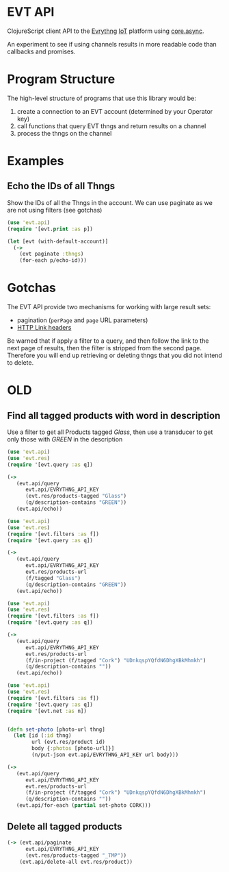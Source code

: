 # EVT API

ClojureScript client API to the [Evrythng](https://evrythng.com) [IoT](https://en.wikipedia.org/wiki/Internet_of_Things) platform using [core.async](https://github.com/clojure/core.async).

An experiment to see if using channels results in more readable code than callbacks and promises.

# Program Structure

The high-level structure of programs that use this library would be:
 
1. create a connection to an EVT account (determined by your Operator key)
2. call functions that query EVT thngs and return results on a channel
3. process the thngs on the channel 



# Examples

## Echo the IDs of all Thngs

Show the IDs of all the Thngs in the account. We can use paginate as we are not using filters (see gotchas)

```clojure
(use 'evt.api)
(require '[evt.print :as p])

(let [evt (with-default-account)] 
  (-> 
    (evt paginate :thngs)
    (for-each p/echo-id)))
```


# Gotchas

The EVT API provide two mechanisms for working with large result sets:

* pagination (`perPage` and `page` URL parameters)
* [HTTP Link headers](https://www.w3.org/wiki/LinkHeader)

Be warned that if apply a filter to a query, and then follow the link to the next page of results,
then the filter is stripped from the second page. Therefore you will end up retrieving or deleting
thngs that you did not intend to delete.




# OLD

## Find all tagged products with word in description

Use a filter to get all Products tagged _Glass_, then use a
transducer to get only those with _GREEN_ in the description

```clojure
(use 'evt.api)
(use 'evt.res)
(require '[evt.query :as q])

(-> 
   (evt.api/query 
      evt.api/EVRYTHNG_API_KEY 
      (evt.res/products-tagged "Glass")
      (q/description-contains "GREEN"))
   (evt.api/echo))
```

```clojure
(use 'evt.api)
(use 'evt.res)
(require '[evt.filters :as f])
(require '[evt.query :as q])

(-> 
   (evt.api/query 
      evt.api/EVRYTHNG_API_KEY 
      evt.res/products-url
      (f/tagged "Glass")
      (q/description-contains "GREEN"))
   (evt.api/echo))
```

```clojure
(use 'evt.api)
(use 'evt.res)
(require '[evt.filters :as f])
(require '[evt.query :as q])

(-> 
   (evt.api/query 
      evt.api/EVRYTHNG_API_KEY 
      evt.res/products-url
      (f/in-project (f/tagged "Cork") "UDnkqspYQfdN6DhgXBkMhmkh")
      (q/description-contains ""))
   (evt.api/echo))
```


```clojure
(use 'evt.api)
(use 'evt.res)
(require '[evt.filters :as f])
(require '[evt.query :as q])
(require '[evt.net :as n])


(defn set-photo [photo-url thng]
  (let [id (:id thng)
        url (evt.res/product id)
        body {:photos [photo-url]}]
        (n/put-json evt.api/EVRYTHNG_API_KEY url body)))

(-> 
   (evt.api/query 
      evt.api/EVRYTHNG_API_KEY 
      evt.res/products-url
      (f/in-project (f/tagged "Cork") "UDnkqspYQfdN6DhgXBkMhmkh")
      (q/description-contains ""))
   (evt.api/for-each (partial set-photo CORK)))
```



## Delete all tagged products

```clojure
(-> (evt.api/paginate
      evt.api/EVRYTHNG_API_KEY
      (evt.res/products-tagged "_TMP"))
    (evt.api/delete-all evt.res/product))
```

